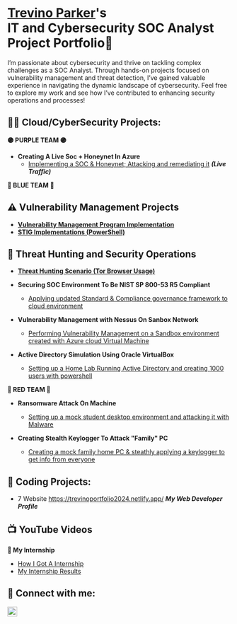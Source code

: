 <h1><a href="https://www.linkedin.com/in/trevinoparker/">Trevino Parker</a>'s<br/> IT and Cybersecurity SOC Analyst Project Portfolio🔐 </h1>
I’m passionate about cybersecurity and thrive on tackling complex challenges as a SOC Analyst. Through hands-on projects focused on vulnerability management and threat detection, I’ve gained valuable experience in navigating the dynamic landscape of cybersecurity. Feel free to explore my work and see how I’ve contributed to enhancing security operations and processes!

<h2>👨‍💻 Cloud/CyberSecurity Projects:</h2>

 <b> 🟣 PURPLE TEAM 🟣 </b> <br/>

- <b> Creating A Live Soc + Honeynet In Azure </b>
  - [Implementing a SOC & Honeynet; Attacking and remediating it](https://github.com/trevinoparker7/Cloud-Soc) <i><b>(Live Traffic)</b></i>

<b> 🔵 BLUE TEAM 🔵 </b> <br/>

 ## ⚠️ Vulnerability Management Projects

- **[Vulnerability Management Program Implementation](https://github.com/trevinoparker7/vulnerability-management-program)**
- **[STIG Implementations (PowerShell)](https://github.com/trevinoparker7/stig-implementations)**

## 🚨 Threat Hunting and Security Operations

- **[Threat Hunting Scenario (Tor Browser Usage)](https://github.com/trevinoparker7/threat-hunting-scenario-tor)**
    
- <b> Securing SOC Environment To Be NIST SP 800-53 R5 Compliant </b>
  - [Applying updated Standard & Compliance governance framework to cloud environment](https://github.com/trevinoparker7/NIST-Compliance/tree/main)

- <b> Vulnerability Management with Nessus On Sanbox Network </b>
  - [Performing Vulnerability Management on a Sandbox environment created with Azure cloud Virtual Machine](https://github.com/trevinoparker7/nessus-vulnerability/blob/main/README.md)
 
- <b> Active Directory Simulation Using Oracle VirtualBox </b>
  - [Setting up a Home Lab Running Active Directory and creating 1000 users with powershell](https://github.com/trevinoparker7/AD-Lab)


 <b> 🔴 RED TEAM 🔴 </b> <br/>


- <b> Ransomware Attack On Machine </b>
  - [Setting up a mock student desktop environment and attacking it with Malware](https://github.com/trevinoparker7/ransomware-attack)
 
- <b> Creating Stealth Keylogger To Attack "Family" PC </b>
  - [Creating a mock family home PC & steathly applying a keylogger to get info from everyone](https://github.com/trevinoparker7/keylogger)


<h2>🤖 Coding Projects:</h2>

- 7 Website https://trevinoportfolio2024.netlify.app/ <b><i>My Web Developer Profile</b></i>



<h2>📺 YouTube Videos</h2>

 <b> 👔 My Internship </b> <br/>

- [How I Got A Internship]()
- [My Internship Results]()

<h2> 🤳 Connect with me:</h2>

[<img align="left" alt="TrevinoParker | LinkedIn" width="22px" src="https://cdn.jsdelivr.net/npm/simple-icons@v3/icons/linkedin.svg" />][linkedin]


[linkedin]: https://www.linkedin.com/in/trevinoparker

<!--


Here are some ideas to get you started:

- 🔭 I’m currently working on ...
- 🌱 I’m currently learning ...
- 👯 I’m looking to collaborate on ...
- 🤔 I’m looking for help with ...
- 💬 Ask me about ...
- 📫 How to reach me: ...
- 😄 Pronouns: ...
- ⚡ Fun fact: ...

[<img align="left" alt="TrevinoParker | YouTube" width="22px" src="https://cdn.jsdelivr.net/npm/simple-icons@v3/icons/youtube.svg" />][youtube]
[<img align="left" alt="TrevinoParker | Twitter" width="22px" src="https://cdn.jsdelivr.net/npm/simple-icons@v3/icons/twitter.svg" />][twitter]
[<img align="left" alt="TrevinoParker | LinkedIn" width="22px" src="https://cdn.jsdelivr.net/npm/simple-icons@v3/icons/linkedin.svg" />][linkedin]
[<img align="left" alt="TrevinoParker | Instagram" width="22px" src="https://cdn.jsdelivr.net/npm/simple-icons@v3/icons/instagram.svg" />][instagram]


[linkedin]: https://www.linkedin.com/in/trevinoparker/


